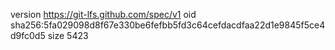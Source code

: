 version https://git-lfs.github.com/spec/v1
oid sha256:5fa029098d8f67e330be6fefbb5fd3c64cefdacdfaa22d1e9845f5ce4d9fc0d5
size 5423
